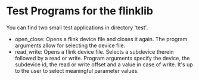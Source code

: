 # Test Programs for the flinklib

You can find two small test applications in directory 'test'.
- open_close: Opens a flink device file and closes it again. The program arguments allow for selecting the device file.
- read_write: Opens a flink device file. Selects a subdevice therein followed by a read or write. Program arguments specify the device, the subdevice id, the read or write offset and a value in case of write. It's up to the user to select meaningful parameter values.  
